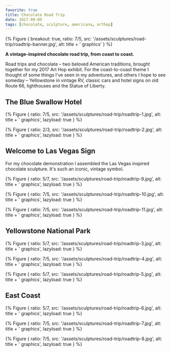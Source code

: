 ```yaml
---
favorite: true
title: Chocolate Road Trip
date: 2017-09-09
tags: [chocolate, sculpture, americana, arthop]
---
```


{% Figure {
    breakout: true,
    ratio: 7/5,
    src: '/assets/sculptures/road-trip/roadtrip-banner.jpg',
    alt: title + ' graphics'
} %}

**A vintage-inspired chocolate road trip, from coast to coast.**

Road trips and chocolate – two beloved American traditions, brought together for my 2017 Art Hop exhibit. For the coast-to-coast theme I thought of some things I've seen in my adventures, and others I hope to see someday – Yellowstone in vintage RV, classic cars and hotel signs on old Route 66, lighthouses and the Statue of Liberty. 

## The Blue Swallow Hotel

{% Figure {
    ratio: 7/5,
    src: '/assets/sculptures/road-trip/roadtrip-1.jpg',
    alt: title + ' graphics',
    lazyload: true
} %}

{% Figure {
    ratio: 2/3,
    src: '/assets/sculptures/road-trip/roadtrip-2.jpg',
    alt: title + ' graphics',
    lazyload: true
} %}

## Welcome to Las Vegas Sign

For my chocolate demonstration I assembled the Las Vegas inspired chocolate sculpture. It's such an iconic, vintage symbol.

{% Figure {
    ratio: 5/7,
    src: '/assets/sculptures/road-trip/roadtrip-9.jpg',
    alt: title + ' graphics',
    lazyload: true
} %}

{% Figure {
    ratio: 7/5,
    src: '/assets/sculptures/road-trip/roadtrip-10.jpg',
    alt: title + ' graphics',
    lazyload: true
} %}

{% Figure {
    ratio: 7/5,
    src: '/assets/sculptures/road-trip/roadtrip-11.jpg',
    alt: title + ' graphics',
    lazyload: true
} %}

## Yellowstone National Park

{% Figure {
    ratio: 5/7,
    src: '/assets/sculptures/road-trip/roadtrip-3.jpg',
    alt: title + ' graphics',
    lazyload: true
} %}

{% Figure {
    ratio: 7/5,
    src: '/assets/sculptures/road-trip/roadtrip-4.jpg',
    alt: title + ' graphics',
    lazyload: true
} %}

{% Figure {
    ratio: 5/7,
    src: '/assets/sculptures/road-trip/roadtrip-5.jpg',
    alt: title + ' graphics',
    lazyload: true
} %}

## East Coast

{% Figure {
    ratio: 5/7,
    src: '/assets/sculptures/road-trip/roadtrip-6.jpg',
    alt: title + ' graphics',
    lazyload: true
} %}

{% Figure {
    ratio: 7/5,
    src: '/assets/sculptures/road-trip/roadtrip-7.jpg',
    alt: title + ' graphics',
    lazyload: true
} %}

{% Figure {
    ratio: 7/5,
    src: '/assets/sculptures/road-trip/roadtrip-8.jpg',
    alt: title + ' graphics',
    lazyload: true
} %}

